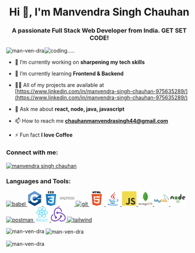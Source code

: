 <h1 align="center">Hi 👋, I'm Manvendra Singh Chauhan</h1>
<h3 align="center">A passionate Full Stack Web Developer from India. GET SET CODE!</h3>

<img align="right" alt="coding....." width ="400" src="https://imgs.search.brave.com/XJQ1rtOk3UKwtjXYA5HFbxP0pNKOMcuY4234_ojkBYU/rs:fit:860:0:0/g:ce/aHR0cHM6Ly9tZWRp/YTIuZ2lwaHkuY29t/L21lZGlhL25HTW5E/cWViekRjZm0vZ2lw/aHkuZ2lmP2NpZD03/OTBiNzYxMWVlOTBt/eWh5eGdoMnBrc2Fu/cWN4cHhuc292bDB5/ODc3ajlyYmpnb24m/ZXA9djFfZ2lmc19z/ZWFyY2gmcmlkPWdp/cGh5LmdpZiZjdD1n.gif"/>

<p align="left"> <img src="https://komarev.com/ghpvc/?username=man-ven-dra&label=Profile%20views&color=0e75b6&style=flat" alt="man-ven-dra" /> </p>

- 🔭 I’m currently working on **sharpening my tech skills**

- 🌱 I’m currently learning **Frontend & Backend**

- 👨‍💻 All of my projects are available at [https://www.linkedin.com/in/manvendra-singh-chauhan-975635289/](https://www.linkedin.com/in/manvendra-singh-chauhan-975635289/)

- 💬 Ask me about **react, node, java, javascript**

- 📫 How to reach me **chauhanmanvendrasingh44@gmail.com**

- ⚡ Fun fact **I love Coffee**

<h3 align="left">Connect with me:</h3>
<p align="left">
<a href="https://linkedin.com/in/manvendra singh chauhan" target="blank"><img align="center" src="https://raw.githubusercontent.com/rahuldkjain/github-profile-readme-generator/master/src/images/icons/Social/linked-in-alt.svg" alt="manvendra singh chauhan" height="30" width="40" /></a>
</p>

<h3 align="left">Languages and Tools:</h3>
<p align="left"> <a href="https://babeljs.io/" target="_blank" rel="noreferrer"> <img src="https://www.vectorlogo.zone/logos/babeljs/babeljs-icon.svg" alt="babel" width="40" height="40"/> </a> <a href="https://www.w3schools.com/cpp/" target="_blank" rel="noreferrer"> <img src="https://raw.githubusercontent.com/devicons/devicon/master/icons/cplusplus/cplusplus-original.svg" alt="cplusplus" width="40" height="40"/> </a> <a href="https://www.w3schools.com/css/" target="_blank" rel="noreferrer"> <img src="https://raw.githubusercontent.com/devicons/devicon/master/icons/css3/css3-original-wordmark.svg" alt="css3" width="40" height="40"/> </a> <a href="https://expressjs.com" target="_blank" rel="noreferrer"> <img src="https://raw.githubusercontent.com/devicons/devicon/master/icons/express/express-original-wordmark.svg" alt="express" width="40" height="40"/> </a> <a href="https://git-scm.com/" target="_blank" rel="noreferrer"> <img src="https://www.vectorlogo.zone/logos/git-scm/git-scm-icon.svg" alt="git" width="40" height="40"/> </a> <a href="https://www.w3.org/html/" target="_blank" rel="noreferrer"> <img src="https://raw.githubusercontent.com/devicons/devicon/master/icons/html5/html5-original-wordmark.svg" alt="html5" width="40" height="40"/> </a> <a href="https://www.java.com" target="_blank" rel="noreferrer"> <img src="https://raw.githubusercontent.com/devicons/devicon/master/icons/java/java-original.svg" alt="java" width="40" height="40"/> </a> <a href="https://developer.mozilla.org/en-US/docs/Web/JavaScript" target="_blank" rel="noreferrer"> <img src="https://raw.githubusercontent.com/devicons/devicon/master/icons/javascript/javascript-original.svg" alt="javascript" width="40" height="40"/> </a> <a href="https://www.mongodb.com/" target="_blank" rel="noreferrer"> <img src="https://raw.githubusercontent.com/devicons/devicon/master/icons/mongodb/mongodb-original-wordmark.svg" alt="mongodb" width="40" height="40"/> </a> <a href="https://www.mysql.com/" target="_blank" rel="noreferrer"> <img src="https://raw.githubusercontent.com/devicons/devicon/master/icons/mysql/mysql-original-wordmark.svg" alt="mysql" width="40" height="40"/> </a> <a href="https://nodejs.org" target="_blank" rel="noreferrer"> <img src="https://raw.githubusercontent.com/devicons/devicon/master/icons/nodejs/nodejs-original-wordmark.svg" alt="nodejs" width="40" height="40"/> </a> <a href="https://postman.com" target="_blank" rel="noreferrer"> <img src="https://www.vectorlogo.zone/logos/getpostman/getpostman-icon.svg" alt="postman" width="40" height="40"/> </a> <a href="https://reactjs.org/" target="_blank" rel="noreferrer"> <img src="https://raw.githubusercontent.com/devicons/devicon/master/icons/react/react-original-wordmark.svg" alt="react" width="40" height="40"/> </a> <a href="https://redux.js.org" target="_blank" rel="noreferrer"> <img src="https://raw.githubusercontent.com/devicons/devicon/master/icons/redux/redux-original.svg" alt="redux" width="40" height="40"/> </a> <a href="https://tailwindcss.com/" target="_blank" rel="noreferrer"> <img src="https://www.vectorlogo.zone/logos/tailwindcss/tailwindcss-icon.svg" alt="tailwind" width="40" height="40"/> </a> </p>

<p><img align="left" src="https://github-readme-stats.vercel.app/api/top-langs?username=man-ven-dra&show_icons=true&locale=en&layout=compact" alt="man-ven-dra" /></p>

<p>&nbsp;<img align="center" src="https://github-readme-stats.vercel.app/api?username=man-ven-dra&show_icons=true&locale=en" alt="man-ven-dra" /></p>

<p><img align="center" src="https://github-readme-streak-stats.herokuapp.com/?user=man-ven-dra&" alt="man-ven-dra" /></p>
